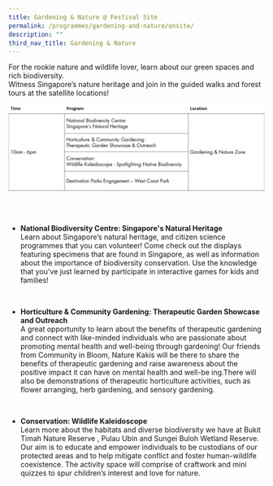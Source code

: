 ```yaml
---
title: Gardening & Nature @ Festival Site
permalink: /programmes/gardening-and-nature/onsite/
description: ""
third_nav_title: Gardening & Nature
---
```

For the rookie nature and wildlife lover, learn about our green spaces and rich biodiversity. <br>
Witness Singapore’s nature heritage and join in the guided walks and forest tours at the satellite locations! 

![Gardening &amp; Nature _onsite](/images/g&amp;n_os.jpg)

<br>
<br>

* **National Biodiversity Centre: Singapore's Natural Heritage**  
Learn about Singapore’s natural heritage, and citizen science programmes that you can volunteer! Come check out the displays featuring specimens that are found in Singapore, as well as information about the importance of biodiversity conservation. Use the knowledge that you've just learned by participate in interactive games for kids and families!

<br>

* **Horticulture &amp; Community Gardening: Therapeutic Garden Showcase and Outreach**  
A great opportunity to learn about the benefits of therapeutic gardening and connect with like-minded individuals who are passionate about promoting mental health and well-being through gardening! Our friends from Community in Bloom, Nature Kakis will be there to share the benefits of therapeutic gardening and raise awareness about the positive impact it can have on mental health and well-be ing.There will also be demonstrations of therapeutic horticulture activities, such as flower arranging, herb gardening, and sensory gardening.

<br>

* **Conservation: Wildlife Kaleidoscope**  
Learn more about the habitats and diverse biodiversity we have at Bukit Timah Nature Reserve , Pulau Ubin and Sungei Buloh Wetland Reserve. Our aim is to educate and empower individuals to be custodians of our protected areas and to help mitigate conflict and foster human-wildlife coexistence. The activity space will comprise of craftwork and mini quizzes to spur children’s interest and love for nature.

<br>

